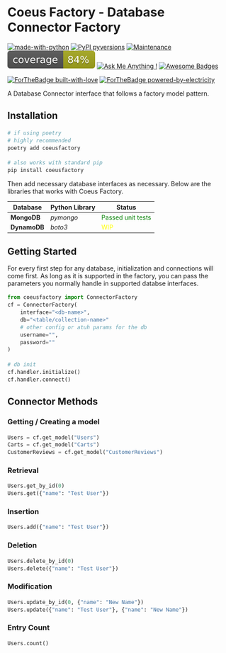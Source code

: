 # Coeus Factory - Database Connector Factory

[![made-with-python](https://img.shields.io/badge/Made%20with-Python-1f425f.svg)](https://www.python.org/)
[![PyPI pyversions](https://img.shields.io/pypi/pyversions/coeusfactory)](https://pypi.python.org/pypi/coeusfactory/)
[![Maintenance](https://img.shields.io/badge/Maintained%3F-yes-green.svg)](https://GitHub.com/Naereen/StrapDown.js/graphs/commit-activity)
[![Coverage](https://raw.githubusercontent.com/mamerisawesome/coeusfactory/master/assets/coverage.svg?sanitize=true)](https://github.com/mamerisawesome/coeusfactory)
[![Ask Me Anything !](https://img.shields.io/badge/Ask%20me-anything-1abc9c.svg)](mailto:atmalmer23@gmail.com)
[![Awesome Badges](https://img.shields.io/badge/badges-awesome-green.svg)](https://github.com/Naereen/badges)

[![ForTheBadge built-with-love](http://ForTheBadge.com/images/badges/built-with-love.svg)](https://GitHub.com/Naereen/)
[![ForTheBadge powered-by-electricity](http://ForTheBadge.com/images/badges/powered-by-electricity.svg)](http://ForTheBadge.com)

A Database Connector interface that follows a factory model pattern.

## Installation

```bash
# if using poetry
# highly recommended
poetry add coeusfactory

# also works with standard pip
pip install coeusfactory
```

Then add necessary database interfaces as necessary. Below are the libraries that works with Coeus Factory.

| Database | Python Library | Status            |
|----------|----------------|-------------------|
| **MongoDB**  | *pymongo*      | <span style="color:green">Passed unit tests</span> |
| **DynamoDB** | *boto3*        | <span style="color:yellow">WIP</span>              |

## Getting Started

For every first step for any database, initialization and connections will come first. As long as it is supported in the factory, you can pass the parameters you normally handle in supported databse interfaces.

```python
from coeusfactory import ConnectorFactory
cf = ConnectorFactory(
    interface="<db-name>",
    db="<table/collection-name>"
    # other config or atuh params for the db
    username="",
    password=""
)

# db init
cf.handler.initialize()
cf.handler.connect()
```

## Connector Methods

### Getting / Creating a model

```python
Users = cf.get_model("Users")
Carts = cf.get_model("Carts")
CustomerReviews = cf.get_model("CustomerReviews")
```

### Retrieval

```python
Users.get_by_id(0)
Users.get({"name": "Test User"})
```

### Insertion

```python
Users.add({"name": "Test User"})
```

### Deletion

```python
Users.delete_by_id(0)
Users.delete({"name": "Test User"})
```

### Modification

```python
Users.update_by_id(0, {"name": "New Name"})
Users.update({"name": "Test User"}, {"name": "New Name"})
```

### Entry Count

```python
Users.count()
```
